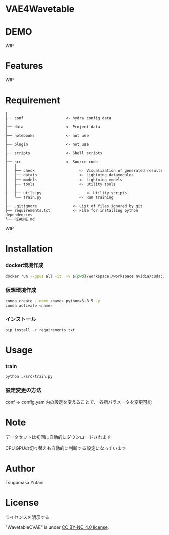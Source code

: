 # VAE4Wavetable

# DEMO

WIP

# Features

WIP

# Requirement


```
|
├── conf                   <- hydra config data
│
├── data                   <- Project data
│
├── notebooks              <- not use
│
├── plugin                 <- not use
│
├── scripts                <- Shell scripts
│
├── src                    <- Source code
│   │
│   ├── check                    <- Visualization of generated results
│   ├── dataio                   <- Lightning datamodules
│   ├── models                   <- Lightning models
│   ├── tools                    <- utility tools
│   │
|   ├── utils.py                    <- Utility scripts
│   └── train.py                 <- Run training
│
├── .gitignore                <- List of files ignored by git
├── requirements.txt          <- File for installing python dependencies
└── README.md
```

WIP

# Installation


### docker環境作成

```bash
docker run --gpus all -it  -v $(pwd)/workspace:/workspace nvidia/cuda:11.7.1-cudnn8-devel-ubuntu20.04
```

### 仮想環境作成
```bash
conda create --name <name> python=3.8.5 -y
conda activate <name>
```
### インストール

```bash
pip install -r requirements.txt
```

# Usage

### train

```bash
python ./src/train.py
```

### 設定変更の方法

conf -> config.yaml内の設定を変えることで、
各所パラメータを変更可能

# Note

データセットは初回に自動的にダウンロードされます

CPU,GPUの切り替えも自動的に判断する設定になっています

# Author
Tsugumasa Yutani

# License
ライセンスを明示する

"WavetableCVAE" is under [CC BY-NC 4.0 license](https://creativecommons.org/licenses/by-nc/4.0/deed.ja).
